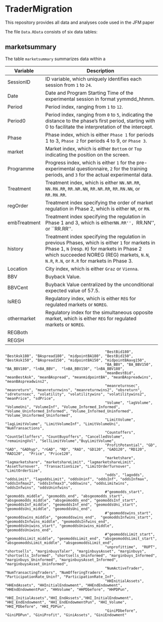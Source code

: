 # TraderMigration
This repository provides all data and analyses code used in the JFM paper

The file ``Data.RData`` consists of six data tables:

## marketsummary
The table ``marketsummary`` summarizes data within a 

| Variable | Description |
---| ---|
|SessionID| ID variable, which uniquely identifies each session from ``1`` to ``24``.|
|Date| Date and Program Starting Time of the experimental session in format yymmdd_hhmm.|
|Period| Period index, ranging from ``1`` to ``12``.|
|Period0| Period index, ranging from ``0`` to ``5``, indicating the distance to the phase’s first period, starting with 0 to facilitate the interpretation of the intercept.|
|Phase| Phase index, which is either ``Phase 1`` for periods 1 to 3, ``Phase 2`` for periods 4 to 9, or ``Phase 3``.|
|market| Market index, which is either ``Bottom`` or ``Top`` indicating the position on the screen.|
|Programme| Progress index, which is either ``1`` for the pre-experimental questionnaire, ``2`` for the training periods, and ``3`` for the actual experimental data.|
|Treatment| Treatment index, which is either ``NN.NR.RR``, ``NN.RN.RR``, ``RR.NR.NN``, ``RR.NR.RR``, ``RR.RN.NN``, or ``RR.RN.RR``.|
|regOrder| Treatment index specifying the order of market regulation in Phase 2, which is either ``NR``, or ``RN``.| 
|embTreatment| Treatment index specifying the regulation in Phase 1 and 3, which is either``NN.RR'', ``RR.NN'', or ``RR.RR''.|
|history| Treatment index specifying the regulation in previous Phases, which is either ``1`` for markets in Phase 1, ``N`` (resp. ``R``) for markets in Phase 2 which succeeded NOREG (REG) markets, ``N.N``, ``N.R``, ``R.N``, or ``R.R`` for markets in Phase 3.| 
|Location| City index, which is either ``Graz`` or ``Vienna``.|
|BBV| Buyback Value.|
|BBVCent| Buyback Value centralized by the unconditional expected value of 57.5.|
|IsREG| Regulatory index, which is either ``REG`` for regulated markets or ``NOREG``.|
|othermarket| Regulatory index for the simultaneous opposite market, which is either ``REG`` for regulated markets or ``NOREG``.|
|REGBoth|
|REGSH|
                                                  "BestBid180", "BestAsk180", "BAspread180", "midpointBA180", "BestBid150", "BestAsk150", "BAspread150", "midpointBA150", "midpointBAavg150",
                                                  "BA_BBV", "BA_BBV150", "BA_BBV180", "lnBA_BBV",  "lnBA_BBV150", "lnBA_BBV180",  
                                                  "meanBestBid", "meanBestAsk", "meanBAspread", "meanmidpointBA", "meanBAspreadwins", "meanBAspreadwins2", 
                                                  "meanreturnsec", "meanreturn", "meanreturnwins", "meanreturnwins2", "obsreturn", "sdreturnsec", "volatility", "volatilitywins", "volatilitywins2", "meanPrice", "sdPrice",   
                                                  "Volume", "lagVolume", "VolumeUni", "VolumeInf", "Volume_Informed_Informed", "Volume_Uninformed_Informed", "Volume_Informed_Uninformed", "Volume_Uninformed_Uninformed",
                                                  "LimitVolume", "lagLimitVolume", "LimitVolumeInf", "LimitVolumeUni", "NumTransactions",
                                                  "Countoffers", "CountSelloffers", "CountBuyoffers", "CancelledVolume", "remainingVol", "SellLimitVolume","BuyLimitVolume",
                                                  "ProfitPotential", "GD", "GAD", "GADhyp", "rGAD", "RD", "RAD", "GD120", "GAD120", "RD120", "RAD120",  "Price", "Price120",
                                                  "marketshare", "lagmarketshare", "marketshareLimit", "lagmarketshareLimit", "AssetTurnover",  "TransactionSize", "LimitOrderTurnover",  "LimitOrderSize",
                                                  "odds", "lagodds", "oddsLimit", "lagoddsLimit", "oddsUninf", "oddsInf", "oddsInfmax", "oddsInfmax2", "oddsInfmax3","oddswins", "oddsLimitwins", "oddsInfwins", "oddsUninfwins",
                                                  #"geomodds_start", "geomodds_middle", "geomodds_end", "absgeomodds_start", "absgeomodds_middle", "absgeomodds_end", "geomoddsInf_start", "geomoddsInf_middle", "geomoddsInf_end", "geomoddsUni_start", "geomoddsUni_middle", "geomoddsUni_end",
                                                  #"geomoddswins_start", "geomoddswins_middle", "geomoddswins_end",  "geomoddsInfwins_start", "geomoddsInfwins_middle", "geomoddsInfwins_end", "geomoddsUniwins_start", "geomoddsUniwins_middle", "geomoddsUniwins_end",
                                                  #"geomoddsLimit_start", "geomoddsLimit_middle", "geomoddsLimit_end", "absgeomoddsLimit_start", "absgeomoddsLimit_middle", "absgeomoddsLimit_end", 
                                                  "unprofittime",  "RUPT", "shortsells", "marginbuysTaler", "marginbuysAsset", "marginbuys", "shortsells_Informed", "shortsells_Uninformed", "marginbuys_Informed", "marginbuys_Uninformed", "marginbuysAsset_Informed", "marginbuysAsset_Uninformed",
                                                  "NumActiveTrader", "NumTransactingTraders", "NumOfferingTraders", "ParticipationRate_Uninf", "ParticipationRate_Inf",
                                                  "HHInitialAssets", "HHEndAssets", "HHInitialEndowment", "HHEndEndowment", "HHEndEndowmentPun", "HHVolume", "HHPDbefore", "HHPDPun",
                                                  "HHI_InitialAssets","HHI_EndAssets","HHI_InitialEndowment", "HHI_EndEndowment", "HHI_EndEndowmentPun", "HHI_Volume", "HHI_PDbefore", "HHI_PDPun", 
                                                  "GiniPDbefore", "GiniPDPun", "GiniProfit", "GiniAssets", "GiniEndowment"
